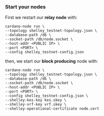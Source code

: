 ### Start your nodes

First we restart our __relay node__ with:

    cardano-node run \
    --topology shelley_testnet-topology.json \
    --database-path /db \
    --socket-path /db/node.socket \
    --host-addr <PUBLIC IP> \
    --port <PORT> \
    --config shelley_testnet-config.json

then, we start our __block producing__ node with:

    cardano-node run \
    --topology shelley_testnet-topology.json \
    --database-path /db \
    --socket-path /db/node.socket \
    --host-addr <PUBLIC IP> \
    --port <PORT> \
    --config shelley_testnet-config.json \
    --shelley-kes-key kes.skey \
    --shelley-vrf-key vrf.skey \
    --shelley-operational-certificate node.cert
